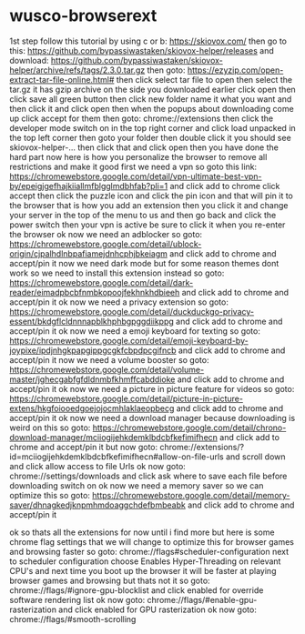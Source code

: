 # wusco-browserext
1st step follow this tutorial by using c or b:
https://skiovox.com/
then go to this: https://github.com/bypassiwastaken/skiovox-helper/releases
and download: https://github.com/bypassiwastaken/skiovox-helper/archive/refs/tags/2.3.0.tar.gz
then goto:
https://ezyzip.com/open-extract-tar-file-online.html#
then click select tar file to open then select the tar.gz it has gzip archive on the side you downloaded earlier click open then click save all green button then click new folder name it what you want and then click it and click open then when the popups about downloading come up click accept for them
then goto:
chrome://extensions 
then click the developer mode switch on in the top right corner and click load unpacked in the top left corner then goto your folder then double click it you should see skiovox-helper-... then click that and click open then you have done the hard part now here is how you personalize the browser to remove all restrictions and make it good
first we need a vpn so goto this link:
https://chromewebstore.google.com/detail/vpn-ultimate-best-vpn-by/epeigjgefhajkiiallmfblgglmdbhfab?pli=1
and click add to chrome click accept then click the puzzle icon and click the pin icon and that will pin it to the browser that is how you add an extension then you click it and change your server in the top of the menu to us and then go back and click the power switch then your vpn is active be sure to click it when you re-enter the browser
ok now we need an adblocker so goto:
https://chromewebstore.google.com/detail/ublock-origin/cjpalhdlnbpafiamejdnhcphjbkeiagm
and click add to chrome and accept/pin it
now we need dark mode but for some reason themes dont work so we need to install this extension instead so goto:
https://chromewebstore.google.com/detail/dark-reader/eimadpbcbfnmbkopoojfekhnkhdbieeh
and click add to chrome and accept/pin it
ok now we need a privacy extension so goto:
https://chromewebstore.google.com/detail/duckduckgo-privacy-essent/bkdgflcldnnnapblkhphbgpggdiikppg
and click add to chrome and accept/pin it
ok now we need a emoji keyboard for texting so goto:
https://chromewebstore.google.com/detail/emoji-keyboard-by-joypixe/ipdjnhgkpapgippgcgkfcbpdpcgifncb
and click add to chrome and accept/pin it
now we need a volume booster so goto:
https://chromewebstore.google.com/detail/volume-master/jghecgabfgfdldnmbfkhmffcabddioke
and click add to chrome and accept/pin it
ok now we need a picture in picture feature for videos so goto:
https://chromewebstore.google.com/detail/picture-in-picture-extens/hkgfoiooedgoejojocmhlaklaeopbecg
and click add to chrome and accept/pin it
ok now we need a download manager because downloading is weird on this so goto:
https://chromewebstore.google.com/detail/chrono-download-manager/mciiogijehkdemklbdcbfkefimifhecn
and click add to chrome and accept/pin it
but now goto:
chrome://extensions/?id=mciiogijehkdemklbdcbfkefimifhecn#allow-on-file-urls
and scroll down and click allow access to file Urls
ok now goto:
chrome://settings/downloads 
and click ask where to save each file before downloading switch on
ok now we need a memory saver so we can optimize this so goto: 
https://chromewebstore.google.com/detail/memory-saver/dhnagkedjknpmhmdoaggchdefbmbeabk
and click add to chrome and accept/pin it


ok so thats all the extensions for now until i find more but here is some chrome flag settings that we will change to optimize this for browser games and browsing faster so goto:
chrome://flags#scheduler-configuration
next to scheduler configuration choose Enables Hyper-Threading on relevant CPU's and next time you boot up the browser it will be faster at playing browser games and browsing but thats not it so goto:
chrome://flags/#ignore-gpu-blocklist
and click enabled for override software rendering list ok now goto:
chrome://flags/#enable-gpu-rasterization
and click enabled for GPU rasterization ok now goto:
chrome://flags/#smooth-scrolling

